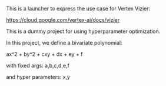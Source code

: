 This is a launcher to express the use case for Vertex Vizier:

https://cloud.google.com/vertex-ai/docs/vizier


This is a dummy project for using hyperparameter optimization.

In this project, we define a bivariate polynomial:

ax^2 + by^2 + cxy + dx + ey + f

with fixed args: a,b,c,d,e,f

and hyper parameters: x,y

